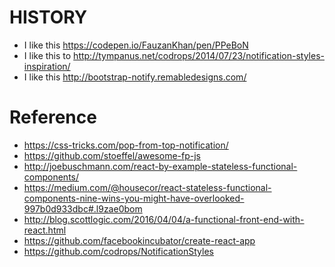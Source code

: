 # HISTORY
- I like this https://codepen.io/FauzanKhan/pen/PPeBoN
- I like this to http://tympanus.net/codrops/2014/07/23/notification-styles-inspiration/
- I like this http://bootstrap-notify.remabledesigns.com/

# Reference
- https://css-tricks.com/pop-from-top-notification/
- https://github.com/stoeffel/awesome-fp-js
- http://joebuschmann.com/react-by-example-stateless-functional-components/
- https://medium.com/@housecor/react-stateless-functional-components-nine-wins-you-might-have-overlooked-997b0d933dbc#.l9zae0bom
- http://blog.scottlogic.com/2016/04/04/a-functional-front-end-with-react.html
- https://github.com/facebookincubator/create-react-app
- https://github.com/codrops/NotificationStyles

